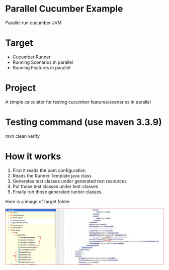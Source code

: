 # Parallel Cucumber Example
Parallel run cucumber JVM

# Target 
- Cucumber Runner 
- Running Scenarios in parallel 
- Running Features in parallel

# Project
A simple calculator for testing cucumber features/scenarios in parallel

# Testing command (use maven 3.3.9)
mvn clean verify 

# How it works
 1. First it reads the pom configuration 
 2. Reads the Runner Template java class
 3. Generates test classes under generated test resources 
 4. Put those test classes under test-classes 
 5. Finally run those generated runner classes. 
 
 Here is a image of target folder
 
 ![target](generated_runners.JPG)
 


